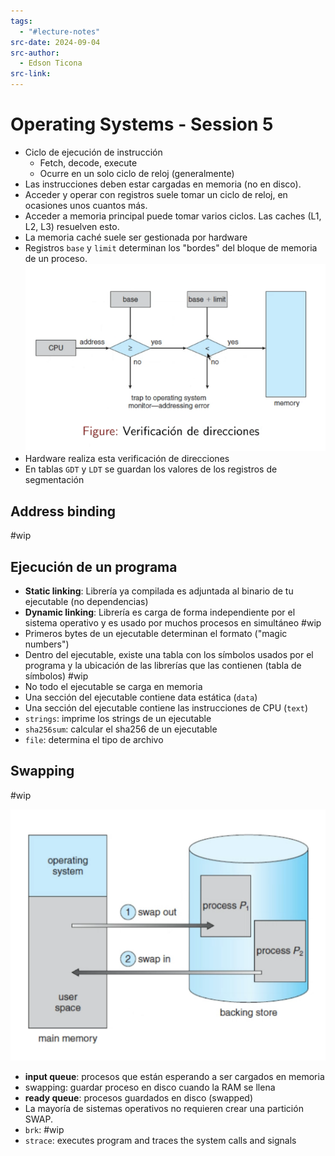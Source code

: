 ```yaml
---
tags:
  - "#lecture-notes"
src-date: 2024-09-04
src-author:
  - Edson Ticona
src-link:
---
```

# Operating Systems - Session 5

- Ciclo de ejecución de instrucción
	- Fetch, decode, execute
	- Ocurre en un solo ciclo de reloj (generalmente)
- Las instrucciones deben estar cargadas en memoria (no en disco).
- Acceder y operar con registros suele tomar un ciclo de reloj, en ocasiones unos cuantos más.
- Acceder a memoria principal puede tomar varios ciclos. Las caches (L1, L2, L3) resuelven esto.
- La memoria caché suele ser gestionada por hardware
- Registros `base` y `limit` determinan los "bordes" del bloque de memoria de un proceso.
![Pasted image 20241106144616](../../utilities/attachments/Pasted%20image%2020241106144616.png)
- Hardware realiza esta verificación de direcciones
- En tablas `GDT` y `LDT` se guardan los valores de los registros de segmentación

## Address binding

#wip

## Ejecución de un programa

 - **Static linking**: Librería ya compilada es adjuntada al binario de tu ejecutable (no dependencias)
 - **Dynamic linking**: Librería es carga de forma independiente por el sistema operativo y es usado por muchos procesos en simultáneo #wip 
- Primeros bytes de un ejecutable determinan el formato ("magic numbers")
- Dentro del ejecutable, existe una tabla con los símbolos usados por el programa y la ubicación de las librerías que las contienen (tabla de símbolos) #wip
- No todo el ejecutable se carga en memoria
- Una sección del ejecutable contiene data estática (`data`)
- Una sección del ejecutable contiene las instrucciones de CPU (`text`)
- `strings`: imprime los strings de un ejecutable
- `sha256sum`: calcular el sha256 de un ejecutable
- `file`: determina el tipo de archivo

## Swapping

#wip

![Pasted image 20241106162844](../../utilities/attachments/Pasted%20image%2020241106162844.png)

- **input queue**: procesos que están esperando a ser cargados en memoria
- swapping: guardar proceso en disco cuando la RAM se llena
- **ready queue**: procesos guardados en disco (swapped)
- La mayoría de sistemas operativos no requieren crear una partición SWAP.
- `brk`: #wip
- `strace`: executes program and traces the system calls and signals